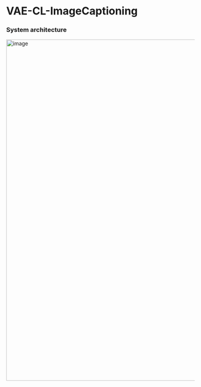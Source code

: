 # VAE-CL-ImageCaptioning

<h3>System architecture</h3>
<img width="910" alt="image" src="https://user-images.githubusercontent.com/64178197/229816626-077cbb4e-a51e-4d79-9779-6ff0fbca6256.png">

